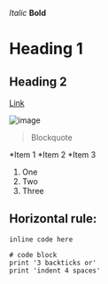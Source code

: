 *Italic*
**Bold**
# Heading 1
## Heading 2
[Link](http://a.com)

![image](https://user-images.githubusercontent.com/103224756/162335647-7b2e546b-28ea-4a28-a1a9-1f1d632d417d.png)
> Blockquote

*Item 1
*Item 2
*Item 3

1. One
2. Two
3. Three

Horizontal rule:
---

`inline code here`

```
# code block
print '3 backticks or'
print 'indent 4 spaces'
```
